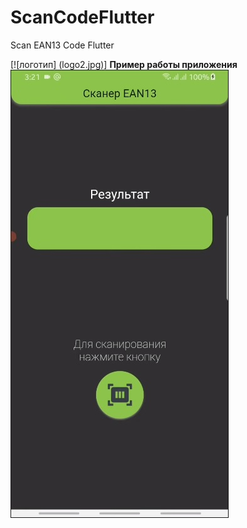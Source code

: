 # ScanCodeFlutter
Scan EAN13 Code Flutter

[![логотип] (logo2.jpg)]
__Пример работы приложения__
[![__Пример работы приложения__](scan.jpg)](https://youtu.be/JcDlbNT4p2g)

